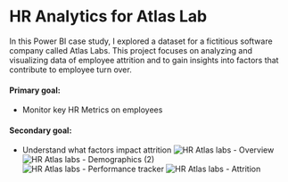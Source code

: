 # HR Analytics for Atlas Lab

In this Power BI case study, I explored a dataset for a fictitious software company called Atlas Labs. This project focuses on analyzing and visualizing data of employee attrition and to gain insights into factors that contribute to employee turn over.
#### Primary goal:
* Monitor key HR Metrics on employees
#### Secondary goal: 
* Understand what factors impact attrition
![HR Atlas labs - Overview](https://github.com/SEYI-FASE/HR-_Analytics-Atlas-Lab/assets/134503256/ef020b53-37f9-449c-a2dc-2acc49e863bb)
![HR Atlas labs - Demographics (2)](https://github.com/SEYI-FASE/HR-_Analytics-Atlas-Lab/assets/134503256/73145ad8-e2e9-4312-ad95-06d9967d34dd)
![HR Atlas labs - Performance tracker](https://github.com/SEYI-FASE/HR-_Analytics-Atlas-Lab/assets/134503256/d9cbef98-9e57-40b2-90ba-ce8ead7d08da)
![HR Atlas labs - Attrition](https://github.com/SEYI-FASE/HR-_Analytics-Atlas-Lab/assets/134503256/3c2d57d4-0e46-477b-af4f-ec6947fcd55d)
